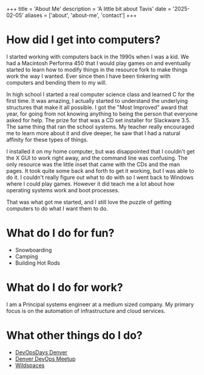 +++
title = 'About Me'
description = 'A little bit about Tavis'
date = '2025-02-05'
aliases = ['about', 'about-me', 'contact']
+++

# How did I get into computers?

I started working with computers back in the 1990s when I was a kid. We had a Macintosh Performa 450 that I would play games on and eventually started to learn how to modify things in the resource fork to make things work the way I wanted. Ever since then I have been tinkering with computers and bending them to my will.

In high school I started a real computer science class and learned C for the first time. It was amazing, I actually started to understand the underlying structures that make it all possible. I got the "Most Improved" award that year, for going from not knowing anything to being the person that everyone asked for help. The prize for that was a CD set installer for Slackware 3.5. The same thing that ran the school systems. My teacher really encouraged me to learn more about it and dive deeper, he saw that I had a natural affinity for these types of things.

I installed it on my home computer, but was disappointed that I couldn't get the X GUI to work right away, and the command line was confusing. The only resource was the little inset that came with the CDs and the man pages. It took quite some back and forth to get it working, but I was able to do it. I couldn't really figure out what to do with so I went back to Windows where I could play games. However it did teach me a lot about how operating systems work and boot processes.

That was what got me started, and I still love the puzzle of getting computers to do what I want them to do.

# What do I do for fun?
- Snowboarding
- Camping
- Building Hot Rods

# What do I do for work?

I am a Principal systems engineer at a medium sized company.
My primary focus is on the automation of infrastructure and cloud services.

# What other things do I do?

- [DevOpsDays Denver](https://devopsdays.org/denver)
- [Denver DevOps Meetup](https://www.meetup.com/DenverDevOps/)
- [Wildspaces](https://wildspaces.work)
